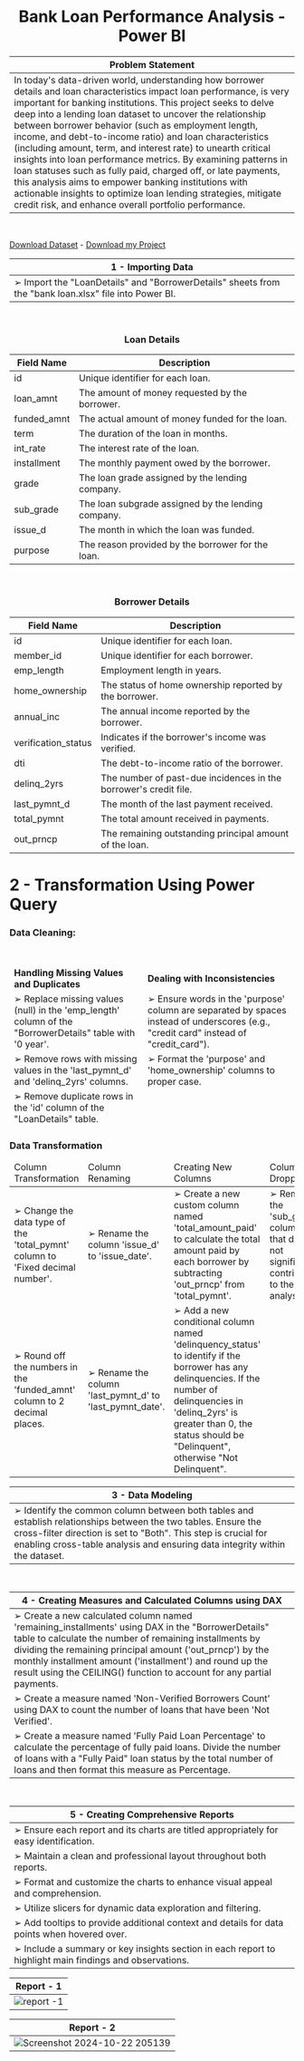 <center><h1>Bank Loan Performance Analysis - Power BI</h1></center>

|Problem Statement|
|-----|
|In today's data-driven world, understanding how borrower details and loan characteristics impact loan performance, is very important for banking institutions. This project seeks to delve deep into a lending loan dataset to uncover the relationship between borrower behavior (such as employment length, income, and debt-to-income ratio) and loan characteristics (including amount, term, and interest rate) to unearth critical insights into loan performance metrics. By examining patterns in loan statuses such as fully paid, charged off, or late payments, this analysis aims to empower banking institutions with actionable insights to optimize loan lending strategies, mitigate credit risk, and enhance overall portfolio performance.|

<br>

[Download Dataset](https://drive.google.com/uc?export=download&id=1yNL9gfv-DlD3cEW9o2GJvtJ9Bzbm37R7) - [Download my Project](https://drive.google.com/file/d/1xfK02phXaq_j5dImedE2WvvPUQnBYTkh/view?usp=sharing) 
<br>

|1 - Importing Data|
|--------------------|
|➢ Import the "LoanDetails" and "BorrowerDetails" sheets from the "bank loan.xlsx" file into Power BI.|

<br>

<center><h3>Loan Details</h3></center>
  
|Field Name |Description|
|--------------|----------------|
|id| Unique identifier for each loan.|
|loan_amnt| The amount of money requested by the borrower.|
|funded_amnt| The actual amount of money funded for the loan.|
|term| The duration of the loan in months.|
|int_rate |The interest rate of the loan.|
|installment| The monthly payment owed by the borrower.|
|grade |The loan grade assigned by the lending company.|
|sub_grade| The loan subgrade assigned by the lending company.|
|issue_d |The month in which the loan was funded.|
|purpose |The reason provided by the borrower for the loan.|

<br>

<center><h3>Borrower Details</h3></center>

|Field Name |Description|
|--------------|----------------|
|id |Unique identifier for each loan.|
|member_id| Unique identifier for each borrower.|
|emp_length| Employment length in years.|
|home_ownership| The status of home ownership reported by the borrower.|
|annual_inc |The annual income reported by the borrower.|
|verification_status |Indicates if the borrower's income was verified.|
|dti| The debt-to-income ratio of the borrower.|
|delinq_2yrs| The number of past-due incidences in the borrower's credit file.|
|last_pymnt_d| The month of the last payment received.|
|total_pymnt |The total amount received in payments.|
|out_prncp |The remaining outstanding principal amount of the loan.|

# 2 - Transformation Using Power Query
### Data Cleaning:

<br>

<table>
  <thead>
    <tr>
      <td><b>Handling Missing Values and Duplicates<b/></td>
      <td><b>Dealing with Inconsistencies<b/></td>
    </tr>
        <tr>
          <td>➢ Replace missing values (null) in the 'emp_length' column of the "BorrowerDetails" table with '0 year'.</td>
          <td>➢ Ensure words in the 'purpose' column are separated by spaces instead of underscores (e.g., "credit card" instead of "credit_card").</td>
        </tr>
        <tr>
          <td>➢ Remove rows with missing values in the 'last_pymnt_d' and 'delinq_2yrs' columns.</td>
          <td>➢ Format the 'purpose' and 'home_ownership' columns to proper case.</td>
        </tr>
        <tr>
          <td>➢ Remove duplicate rows in the 'id' column of the "LoanDetails" table.</td>
          <td></td>
        </tr>
  </thead>
</table>


### Data Transformation
<table>
  <thead>
    <tr>
      <td>Column Transformation</td>
      <td>Column Renaming</td>
      <td>Creating New Columns</td>
      <td>Column Dropping</td>
    </tr>
  </thead>

  <tbody>
    <tr>
      <td>➢ Change the data type of the 'total_pymnt' column to 'Fixed decimal number'.</td>
      <td>➢ Rename the column 'issue_d' to 'issue_date'.</td>
      <td>➢ Create a new custom column named 'total_amount_paid' to calculate the total amount paid by each borrower by subtracting 'out_prncp' from 'total_pymnt'.</td>
      <td>➢ Remove the 'sub_grade' column as that does not significantly contribute to the analysis.</td>
    </tr>
    <tr>
      <td>➢ Round off the numbers in the 'funded_amnt' column to 2 decimal places.</td>
      <td>➢ Rename the column 'last_pymnt_d' to 'last_pymnt_date'.</td>
      <td>➢ Add a new conditional column named 'delinquency_status' to identify if the borrower has any delinquencies. If the number of delinquencies in 'delinq_2yrs' is greater than 0, the status should be "Delinquent", otherwise "Not Delinquent".</td>
      <td></td>
    </tr>
  </tbody>
</table>

|3 - Data Modeling|
|----|
|➢ Identify the common column between both tables and establish relationships between the two tables. Ensure the cross-filter direction is set to "Both". This step is crucial for enabling cross-table analysis and ensuring data integrity within the dataset.|

<br>

|4 - Creating Measures and Calculated Columns using DAX|
|-------------------------|
|➢ Create a new calculated column named 'remaining_installments' using DAX in the "BorrowerDetails" table to calculate the number of remaining installments by dividing the remaining principal amount ('out_prncp') by the monthly installment amount ('installment') and round up the result using the CEILING() function to account for any partial payments.|
|➢ Create a measure named 'Non-Verified Borrowers Count' using DAX to count the number of loans that have been 'Not Verified'.|
|➢ Create a measure named 'Fully Paid Loan Percentage' to calculate the percentage of fully paid loans. Divide the number of loans with a "Fully Paid" loan status by the total number of loans and then format this measure as Percentage.|

<br>

|5 - Creating Comprehensive Reports|
|-----------------------------|
|➢ Ensure each report and its charts are titled appropriately for easy identification.|
|➢ Maintain a clean and professional layout throughout both reports.|
|➢ Format and customize the charts to enhance visual appeal and comprehension.|
|➢ Utilize slicers for dynamic data exploration and filtering.|
|➢ Add tooltips to provide additional context and details for data points when hovered over.|
|➢ Include a summary or key insights section in each report to highlight main findings and observations.|






|Report - 1|
|----------------|
|![report -1](https://github.com/user-attachments/assets/e5b66e8f-f969-4306-a8c8-caca90120e36)|



|Report - 2|
|---|
|![Screenshot 2024-10-22 205139](https://github.com/user-attachments/assets/ac157b1f-11a8-43c1-9291-615b9f45eb3a)|


